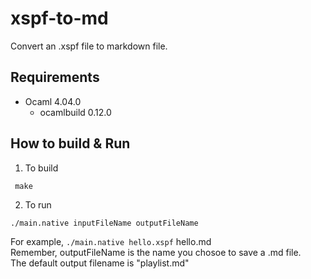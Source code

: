 # xspf-to-md
Convert an .xspf file to markdown file.

## Requirements
* Ocaml 4.04.0
  * ocamlbuild 0.12.0

## How to build & Run

1. To build
```
 make 
```

2. To run

```
./main.native inputFileName outputFileName
```

For example, `./main.native hello.xspf` hello.md  
Remember, outputFileName is the name you chosoe to save a .md file.  
The default output filename is "playlist.md"

